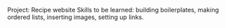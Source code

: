 Project: Recipe website
Skills to be learned: building boilerplates, making ordered lists, inserting images, setting up links.